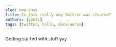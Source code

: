 ```yaml
---
slug: new-guys
title: Is this really why Twitter was created?
authors: [yoofi]
tags: [twitter, hello, docusaurus]
---
```

Getting started with stuff yay
